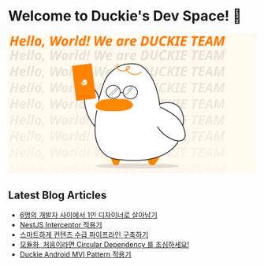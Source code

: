 # Welcome to Duckie's Dev Space! 🥳

![](/assets/dev_banner.svg)

## Latest Blog Articles

<!-- BLOG-POST-LIST:START -->
- [6명의 개발자 사이에서 1인 디자이너로 살아남기](https://blog.duckie.team/6%EB%AA%85%EC%9D%98-%EA%B0%9C%EB%B0%9C%EC%9E%90-%EC%82%AC%EC%9D%B4%EC%97%90%EC%84%9C-1%EC%9D%B8-%EB%94%94%EC%9E%90%EC%9D%B4%EB%84%88%EB%A1%9C-%EC%82%B4%EC%95%84%EB%82%A8%EA%B8%B0-786cb61936dd?source=rss----f4cd2e25357---4)
- [NestJS Interceptor 적용기](https://blog.duckie.team/nestjs-interceptor-%EC%A0%81%EC%9A%A9%EA%B8%B0-9c8fb231c38b?source=rss----f4cd2e25357---4)
- [스마트하게 컨텐츠 수급 파이프라인 구축하기](https://blog.duckie.team/%EA%B0%9C%EB%B0%9C%EC%9E%90%EC%9D%98-%EC%BB%A8%ED%85%90%EC%B8%A0-%EC%88%98%EA%B8%89-%ED%8C%8C%EC%9D%B4%ED%94%84%EB%9D%BC%EC%9D%B8-%EA%B5%AC%EC%B6%95%EA%B8%B0-3d45bb507dbc?source=rss----f4cd2e25357---4)
- [모듈화, 처음이라면 Circular Dependency 를 조심하세요!](https://blog.duckie.team/%EB%AA%A8%EB%93%88%ED%99%94-%EC%B2%98%EC%9D%8C%EC%9D%B4%EB%9D%BC%EB%A9%B4-%EC%9D%B4%EA%B2%83-%EB%A7%8C%EC%9D%80-%EC%95%8C%EC%95%84%EB%91%90%EC%84%B8%EC%9A%94-47540b78e190?source=rss----f4cd2e25357---4)
- [Duckie Android MVI Pattern 적용기](https://blog.duckie.team/duckie-android-mvi-pattern-%EC%A0%81%EC%9A%A9%EA%B8%B0-2ab5e217f63b?source=rss----f4cd2e25357---4)
<!-- BLOG-POST-LIST:END -->
